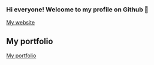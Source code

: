 ### Hi everyone! Welcome to my profile on Github 👋

[My website](https://tatiana-vasquez.github.io/web-tati/)

## My portfolio
[ My portfolio](https://tatiana-vasquez.github.io/my_portfolio-2.0/#page-top) 

<!--
**Tatiana-vasquez/Tatiana-vasquez** is a ✨ _special_ ✨ repository because its `README.md` (this file) appears on your GitHub profile.

Here are some ideas to get you started:

- 🔭 I’m currently working on ...
- 🌱 I’m currently learning ...
- 👯 I’m looking to collaborate on ...
- 🤔 I’m looking for help with ...
- 💬 Ask me about ...
- 📫 How to reach me: ...
- 😄 Pronouns: ...
- ⚡ Fun fact: ...
-->
